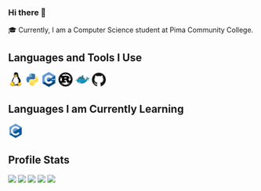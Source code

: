 

### Hi there 👋 ###

🎓 Currently, I am a Computer Science student at Pima Community College.

## Languages and Tools I Use ##
<img src="https://github.com/devicons/devicon/blob/master/icons/linux/linux-original.svg" width=30/>  <img src="https://github.com/devicons/devicon/blob/master/icons/python/python-original.svg" width=30/>  <img src="https://github.com/devicons/devicon/blob/master/icons/cplusplus/cplusplus-original.svg" width=30/>  <img src="https://github.com/devicons/devicon/blob/master/icons/rust/rust-plain.svg" class="white" width=30/>  <img src="https://github.com/devicons/devicon/blob/master/icons/docker/docker-original.svg" width=30/>  <img src="https://github.com/devicons/devicon/blob/master/icons/github/github-original.svg" width=30/>  <img src="" width=30/>

## Languages I am Currently Learning ##
<img src="https://github.com/devicons/devicon/blob/master/icons/c/c-original.svg" width=30/>
<img src="" width=30/>
<img src="" width=30/>

## Profile Stats ##

![](http://github-profile-summary-cards.vercel.app/api/cards/profile-details?username=NotYourAlejandro&theme=github_dark)
![](http://github-profile-summary-cards.vercel.app/api/cards/repos-per-language?username=NotYourAlejandro&theme=github_dark)
![](http://github-profile-summary-cards.vercel.app/api/cards/most-commit-language?username=NotYourAlejandro&theme=github_dark)
![](http://github-profile-summary-cards.vercel.app/api/cards/productive-time?username=NotYourAlejandro&theme=github_dark&utcOffset=8)
![](http://github-profile-summary-cards.vercel.app/api/cards/stats?username=NotYourAlejandro&theme=github_dark)

<!--
**NotYourAlejandro/NotYourAlejandro** is a ✨ _special_ ✨ repository because its `README.md` (this file) appears on your GitHub profile.

Here are some ideas to get you started:

- 🔭 I’m currently working on ...
- 🌱 I’m currently learning ...
- 👯 I’m looking to collaborate on ...
- 🤔 I’m looking for help with ...
- 💬 Ask me about ...
- 📫 How to reach me: ...
- 😄 Pronouns: ...
- ⚡ Fun fact: ...
-->
